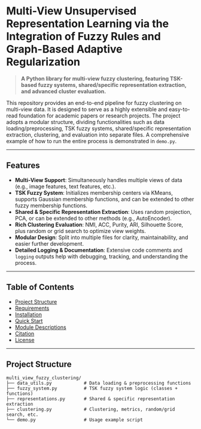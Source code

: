 # Multi-View Unsupervised Representation Learning via the Integration of Fuzzy Rules and Graph-Based Adaptive Regularization

> **A Python library for multi-view fuzzy clustering, featuring TSK-based fuzzy systems, shared/specific representation extraction, and advanced cluster evaluation.**

This repository provides an end-to-end pipeline for fuzzy clustering on multi-view data. It is designed to serve as a highly extensible and easy-to-read foundation for academic papers or research projects. The project adopts a modular structure, dividing functionalities such as data loading/preprocessing, TSK fuzzy systems, shared/specific representation extraction, clustering, and evaluation into separate files. A comprehensive example of how to run the entire process is demonstrated in `demo.py`.

---

## Features

- **Multi-View Support**: Simultaneously handles multiple views of data (e.g., image features, text features, etc.).  
- **TSK Fuzzy System**: Initializes membership centers via KMeans, supports Gaussian membership functions, and can be extended to other fuzzy membership functions.  
- **Shared & Specific Representation Extraction**: Uses random projection, PCA, or can be extended to other methods (e.g., AutoEncoder).  
- **Rich Clustering Evaluation**: NMI, ACC, Purity, ARI, Silhouette Score, plus random or grid search to optimize view weights.  
- **Modular Design**: Split into multiple files for clarity, maintainability, and easier further development.  
- **Detailed Logging & Documentation**: Extensive code comments and `logging` outputs help with debugging, tracking, and understanding the process.

---

## Table of Contents

- [Project Structure](#project-structure)
- [Requirements](#requirements)
- [Installation](#installation)
- [Quick Start](#quick-start)
- [Module Descriptions](#module-descriptions)
- [Citation](#citation)
- [License](#license)

---

## Project Structure

```text
multi_view_fuzzy_clustering/
├── data_utils.py            # Data loading & preprocessing functions
├── fuzzy_system.py          # TSK fuzzy system logic (classes + functions)
├── representations.py       # Shared & specific representation extraction
├── clustering.py            # Clustering, metrics, random/grid search, etc.
└── demo.py                  # Usage example script
